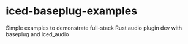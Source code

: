 # iced-baseplug-examples
Simple examples to demonstrate full-stack Rust audio plugin dev with baseplug and iced_audio
